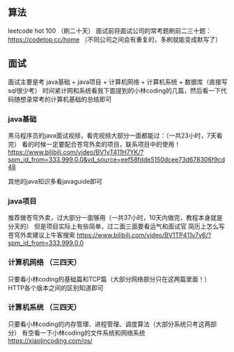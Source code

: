 ## 算法
leetcode hot 100 （刷二十天）
面试前将面试公司的常考题刷前二三十题：https://codetop.cc/home （不同公司之间会有重复的，多刷就能变成默写了）

## 面试
面试主要是考 java基础 + java项目 + 计算机网络 + 计算机系统 + 数据库（直接写sql很少考）
时间紧计网和系统看我下面提到的小林coding的几篇，然后看一下代码随想录常考的计算机基础的总结即可

### java基础 
黑马程序员的java面试视频，看完视频大部分一面都能过：（一共23小时，7天看完）
看的时候一定要配合苍穹外卖的项目，联系项目中的使用！
https://www.bilibili.com/video/BV1yT411H7YK/?spm_id_from=333.999.0.0&vd_source=eef58fdde5150dcee73d678306f9cd48

其他的java知识多看javaguide即可

### java项目
推荐做苍穹外卖，过大部分一面够用（一共37小时，10天内做完，教程本身就是分天的）
但是项目实际上有些简单，过二面三面要看运气和面试官
简历上怎么写苍穹外卖建议上牛客搜索
https://www.bilibili.com/video/BV1TP411v7v6/?spm_id_from=333.999.0.0

### 计算机网络 （三四天）
只要看小林coding的基础篇和TCP篇（大部分网络部分只在这两篇里面！）
HTTP各个版本之间的区别知道即可

### 计算机系统 （三四天）
只要看小林coding的内存管理、进程管理、调度算法（大部分系统只考这两部分）
有空看一下小林coding的文件系统和网络系统
https://xiaolincoding.com/os/
